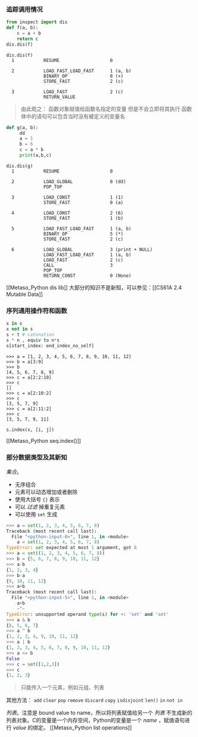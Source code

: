 ### 追踪调用情况
```python
from inspect import dis
def f(a, b):
	c = a + b
	return c
dis.dis(f)
```

```
dis.dis(f)
  1           RESUME                   0

  2           LOAD_FAST_LOAD_FAST      1 (a, b)
              BINARY_OP                0 (+)
              STORE_FAST               2 (c)

  3           LOAD_FAST                2 (c)
              RETURN_VALUE
```

>由此观之：
>函数对象赋值给函数名指定的变量
>但是不会立即将其执行
>函数体中的语句可以包含当时没有被定义的变量名

```python
def g(a, b):
     dd
     a = 1
     b = 6
     c = a * b
     print(a,b,c)
```

```
dis.dis(g)
  1           RESUME                   0

  2           LOAD_GLOBAL              0 (dd)
              POP_TOP

  3           LOAD_CONST               1 (1)
              STORE_FAST               0 (a)

  4           LOAD_CONST               2 (6)
              STORE_FAST               1 (b)

  5           LOAD_FAST_LOAD_FAST      1 (a, b)
              BINARY_OP                5 (*)
              STORE_FAST               2 (c)

  6           LOAD_GLOBAL              3 (print + NULL)
              LOAD_FAST_LOAD_FAST      1 (a, b)
              LOAD_FAST                2 (c)
              CALL                     3
              POP_TOP
              RETURN_CONST             0 (None)
```
[[Metaso_Python dis lib]]
大部分的知识不是新知，可以参见：[[CS61A 2.4 Mutable Data]]

### 序列通用操作符和函数

```python
x in s
x not in s
s + t # catenation
s * n , equiv to n*s
s[start_index: end_index_no_self]
```
```
>>> a = [1, 2, 3, 4, 5, 6, 7, 8, 9, 10, 11, 12]
>>> b = a[3:9]
>>> b
[4, 5, 6, 7, 8, 9]
>>> c = a[2:2:10]
>>> c
[]
>>> c = a[2:10:2]
>>> c
[3, 5, 7, 9]
>>> c = a[2:11:2]
>>> c
[3, 5, 7, 9, 11]
```
```python
s.index(x, [i, j])
```
[[Metaso_Python seq.index()]]

### 部分数据类型及其新知

*集合*。
- 无序组合
- 元素可以动态增加或者删除
- 使用大括号 `{}` 表示
- 可以 *过滤* 掉重复元素
- 可以使用 `set` 生成

```python
>>> a = set(1, 2, 3, 4, 5, 6, 7, 8)
Traceback (most recent call last):
  File "<python-input-0>", line 1, in <module>
    a = set(1, 2, 3, 4, 5, 6, 7, 8)
TypeError: set expected at most 1 argument, got 8
>>> a = set((1, 2, 3, 4, 5, 6, 7, 8))
>>> b = {5, 6, 7, 8, 9, 10, 11, 12}
>>> a-b
{1, 2, 3, 4}
>>> b-a
{9, 10, 11, 12}
>>> a+b
Traceback (most recent call last):
  File "<python-input-5>", line 1, in <module>
    a+b
    ~^~
TypeError: unsupported operand type(s) for +: 'set' and 'set'
>>> a & b
{8, 5, 6, 7}
>>> a ^ b
{1, 2, 3, 4, 9, 10, 11, 12}
>>> a | b
{1, 2, 3, 4, 5, 6, 7, 8, 9, 10, 11, 12}
>>> a <= b
False
>>> c = set([1,2,3])
>>> c
{1, 2, 3}
```
>只能传入一个元素，例如元组、列表

其他方法：
`add` `clear` `pop` `remove` `discard`
`copy` `isdisjoint` `len()` `in` `not in`

*列表*。注意是 bound value to name，所以将列表赋值给另一个 *列表* 不生成新的列表对象。C的变量是一个内存空间，Python的变量是一个 *name* ，赋值语句进行 *value* 的绑定。
[[Metaso_Python list operations]]









